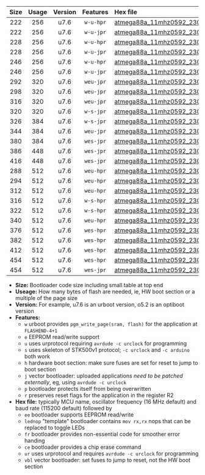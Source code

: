 |Size|Usage|Version|Features|Hex file|
|:-:|:-:|:-:|:-:|:--|
|222|256|u7.6|`w-u-hpr`|[atmega88a_11mhz0592_230400bps_ur.hex](https://raw.githubusercontent.com/stefanrueger/urboot/main/atmega88a_11mhz0592_230400bps_ur.hex)|
|222|256|u7.6|`w-u-jpr`|[atmega88a_11mhz0592_230400bps_ur_vbl.hex](https://raw.githubusercontent.com/stefanrueger/urboot/main/atmega88a_11mhz0592_230400bps_ur_vbl.hex)|
|228|256|u7.6|`w-u-hpr`|[atmega88a_11mhz0592_230400bps_lednop_ur.hex](https://raw.githubusercontent.com/stefanrueger/urboot/main/atmega88a_11mhz0592_230400bps_lednop_ur.hex)|
|228|256|u7.6|`w-u-jpr`|[atmega88a_11mhz0592_230400bps_lednop_ur_vbl.hex](https://raw.githubusercontent.com/stefanrueger/urboot/main/atmega88a_11mhz0592_230400bps_lednop_ur_vbl.hex)|
|246|256|u7.6|`w-u-hpr`|[atmega88a_11mhz0592_230400bps_lednop_fr_ur.hex](https://raw.githubusercontent.com/stefanrueger/urboot/main/atmega88a_11mhz0592_230400bps_lednop_fr_ur.hex)|
|246|256|u7.6|`w-u-jpr`|[atmega88a_11mhz0592_230400bps_lednop_fr_ur_vbl.hex](https://raw.githubusercontent.com/stefanrueger/urboot/main/atmega88a_11mhz0592_230400bps_lednop_fr_ur_vbl.hex)|
|292|320|u7.6|`weu-jpr`|[atmega88a_11mhz0592_230400bps_ee_ur_vbl.hex](https://raw.githubusercontent.com/stefanrueger/urboot/main/atmega88a_11mhz0592_230400bps_ee_ur_vbl.hex)|
|298|320|u7.6|`weu-jpr`|[atmega88a_11mhz0592_230400bps_ee_lednop_ur_vbl.hex](https://raw.githubusercontent.com/stefanrueger/urboot/main/atmega88a_11mhz0592_230400bps_ee_lednop_ur_vbl.hex)|
|316|320|u7.6|`weu-jpr`|[atmega88a_11mhz0592_230400bps_ee_lednop_fr_ur_vbl.hex](https://raw.githubusercontent.com/stefanrueger/urboot/main/atmega88a_11mhz0592_230400bps_ee_lednop_fr_ur_vbl.hex)|
|320|320|u7.6|`w-s-jpr`|[atmega88a_11mhz0592_230400bps_vbl.hex](https://raw.githubusercontent.com/stefanrueger/urboot/main/atmega88a_11mhz0592_230400bps_vbl.hex)|
|326|384|u7.6|`w-s-jpr`|[atmega88a_11mhz0592_230400bps_lednop_vbl.hex](https://raw.githubusercontent.com/stefanrueger/urboot/main/atmega88a_11mhz0592_230400bps_lednop_vbl.hex)|
|344|384|u7.6|`weu-jpr`|[atmega88a_11mhz0592_230400bps_ee_lednop_fr_ce_ur_vbl.hex](https://raw.githubusercontent.com/stefanrueger/urboot/main/atmega88a_11mhz0592_230400bps_ee_lednop_fr_ce_ur_vbl.hex)|
|380|384|u7.6|`wes-jpr`|[atmega88a_11mhz0592_230400bps_ee_vbl.hex](https://raw.githubusercontent.com/stefanrueger/urboot/main/atmega88a_11mhz0592_230400bps_ee_vbl.hex)|
|386|448|u7.6|`wes-jpr`|[atmega88a_11mhz0592_230400bps_ee_lednop_vbl.hex](https://raw.githubusercontent.com/stefanrueger/urboot/main/atmega88a_11mhz0592_230400bps_ee_lednop_vbl.hex)|
|416|448|u7.6|`wes-jpr`|[atmega88a_11mhz0592_230400bps_ee_lednop_fr_vbl.hex](https://raw.githubusercontent.com/stefanrueger/urboot/main/atmega88a_11mhz0592_230400bps_ee_lednop_fr_vbl.hex)|
|288|512|u7.6|`weu-hpr`|[atmega88a_11mhz0592_230400bps_ee_ur.hex](https://raw.githubusercontent.com/stefanrueger/urboot/main/atmega88a_11mhz0592_230400bps_ee_ur.hex)|
|294|512|u7.6|`weu-hpr`|[atmega88a_11mhz0592_230400bps_ee_lednop_ur.hex](https://raw.githubusercontent.com/stefanrueger/urboot/main/atmega88a_11mhz0592_230400bps_ee_lednop_ur.hex)|
|312|512|u7.6|`weu-hpr`|[atmega88a_11mhz0592_230400bps_ee_lednop_fr_ur.hex](https://raw.githubusercontent.com/stefanrueger/urboot/main/atmega88a_11mhz0592_230400bps_ee_lednop_fr_ur.hex)|
|316|512|u7.6|`w-s-hpr`|[atmega88a_11mhz0592_230400bps.hex](https://raw.githubusercontent.com/stefanrueger/urboot/main/atmega88a_11mhz0592_230400bps.hex)|
|322|512|u7.6|`w-s-hpr`|[atmega88a_11mhz0592_230400bps_lednop.hex](https://raw.githubusercontent.com/stefanrueger/urboot/main/atmega88a_11mhz0592_230400bps_lednop.hex)|
|340|512|u7.6|`weu-hpr`|[atmega88a_11mhz0592_230400bps_ee_lednop_fr_ce_ur.hex](https://raw.githubusercontent.com/stefanrueger/urboot/main/atmega88a_11mhz0592_230400bps_ee_lednop_fr_ce_ur.hex)|
|376|512|u7.6|`wes-hpr`|[atmega88a_11mhz0592_230400bps_ee.hex](https://raw.githubusercontent.com/stefanrueger/urboot/main/atmega88a_11mhz0592_230400bps_ee.hex)|
|382|512|u7.6|`wes-hpr`|[atmega88a_11mhz0592_230400bps_ee_lednop.hex](https://raw.githubusercontent.com/stefanrueger/urboot/main/atmega88a_11mhz0592_230400bps_ee_lednop.hex)|
|412|512|u7.6|`wes-hpr`|[atmega88a_11mhz0592_230400bps_ee_lednop_fr.hex](https://raw.githubusercontent.com/stefanrueger/urboot/main/atmega88a_11mhz0592_230400bps_ee_lednop_fr.hex)|
|454|512|u7.6|`wes-hpr`|[atmega88a_11mhz0592_230400bps_ee_lednop_fr_ce.hex](https://raw.githubusercontent.com/stefanrueger/urboot/main/atmega88a_11mhz0592_230400bps_ee_lednop_fr_ce.hex)|
|454|512|u7.6|`wes-jpr`|[atmega88a_11mhz0592_230400bps_ee_lednop_fr_ce_vbl.hex](https://raw.githubusercontent.com/stefanrueger/urboot/main/atmega88a_11mhz0592_230400bps_ee_lednop_fr_ce_vbl.hex)|

- **Size:** Bootloader code size including small table at top end
- **Useage:** How many bytes of flash are needed, ie, HW boot section or a multiple of the page size
- **Version:** For example, u7.6 is an urboot version, o5.2 is an optiboot version
- **Features:**
  + `w` urboot provides `pgm_write_page(sram, flash)` for the application at `FLASHEND-4+1`
  + `e` EEPROM read/write support
  + `u` uses urprotocol requiring `avrdude -c urclock` for programming
  + `s` uses skeleton of STK500v1 protocol; `-c urclock` and `-c arduino` both work
  + `h` hardware boot section: make sure fuses are set for reset to jump to boot section
  + `j` vector bootloader: uploaded applications *need to be patched externally*, eg, using `avrdude -c urclock`
  + `p` bootloader protects itself from being overwritten
  + `r` preserves reset flags for the application in the register R2
- **Hex file:** typically MCU name, oscillator frequency (16 MHz default) and baud rate (115200 default) followed by
  + `ee` bootloader supports EEPROM read/write
  + `lednop` "template" bootloader contains `mov rx,rx` nops that can be replaced to toggle LEDs
  + `fr` bootloader provides non-essential code for smoother error handing
  + `ce` bootloader provides a chip erase command
  + `ur` uses urprotocol and requires `avrdude -c urclock` for programming
  + `vbl` vector bootloader: set fuses to jump to reset, not the HW boot section
